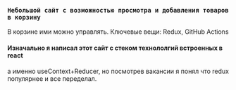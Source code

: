### `Небольшой сайт с возможностью просмотра и добавления товаров в корзину` 
В корзине ими можно управлять.
Ключевые вещи: Redux, GitHub Actions

#### Изначально я написал этот сайт с стеком технололгий встроенных в react
а именно useContext+Reducer, но посмотрев вакансии я понял что redux популярнее и все переделал.
